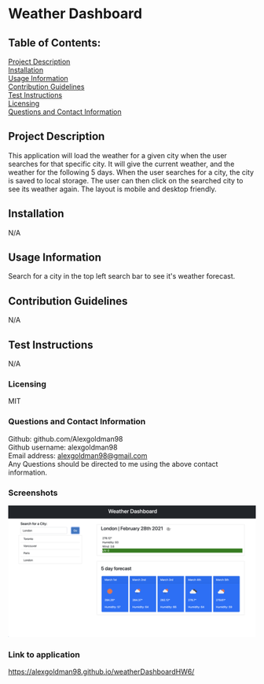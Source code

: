 # Weather Dashboard
## Table of Contents: 
[Project Description](#Project-Description)  
[Installation](#Installation)  
[Usage Information](#Usage-Information)  
[Contribution Guidelines](#Contribution-Guidelines)  
[Test Instructions](#Test-Instructions)  
[Licensing](#Licensing)  
[Questions and Contact Information](#Questions-and-Contact-Information)  

## Project Description 
This application will load the weather for a given city when the user searches for that specific city. It will give the current weather, and the weather for the following 5 days. When the user searches for a city, the city is saved to local storage. The user can then click on the searched city to see its weather again. The layout is mobile and desktop friendly.

## Installation 
N/A

## Usage Information 
Search for a city in the top left search bar to see it's weather forecast.

## Contribution Guidelines 
N/A

## Test Instructions 
N/A

### Licensing 
MIT

### Questions and Contact Information 
Github: github.com/Alexgoldman98  
Github username: alexgoldman98   
Email address: alexgoldman98@gmail.com  
Any Questions should be directed to me using the above contact information.

### Screenshots
![code refactor](Assets/SS1.png)

### Link to application
https://alexgoldman98.github.io/weatherDashboardHW6/